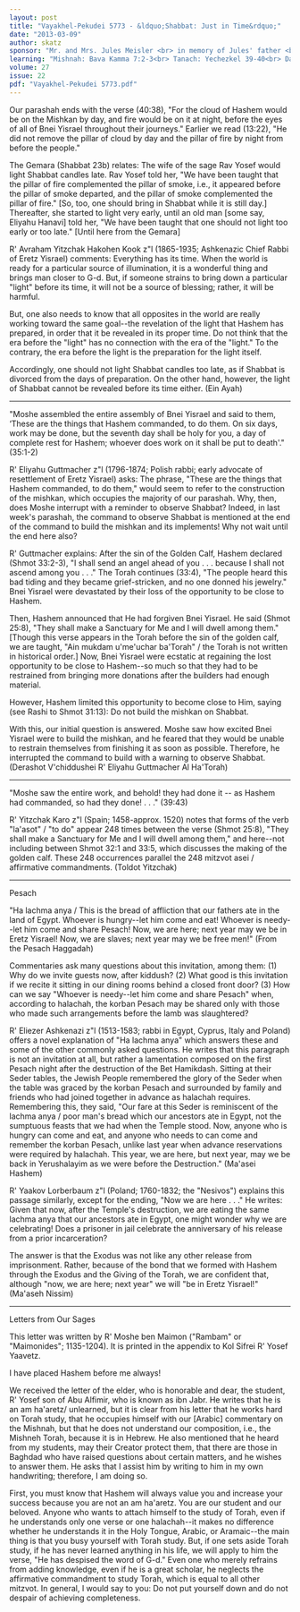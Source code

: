 ```yaml
---
layout: post
title: "Vayakhel-Pekudei 5773 - &ldquo;Shabbat: Just in Time&rdquo;"
date: "2013-03-09"
author: skatz
sponsor: "Mr. and Mrs. Jules Meisler <br> in memory of Jules' father <br> Irving Meisler a\"h <br>&nbsp;&nbsp;&nbsp;<br>Gilla and Harold Saltzman <br> on the yahrtzeit of his father <br> Yosef Noach ben Yitzchak Isaac a\"h <br>&nbsp;&nbsp;&nbsp;<br>Elaine and Jerry Taragin <br> in memory of Asriel Taragin a\"h"
learning: "Mishnah: Bava Kamma 7:2-3<br> Tanach: Yechezkel 39-40<br> Daf Yomi (Bavli): Shabbat 157<br> Begin Masechet Eruvin on Sunday<br> Halachah: Mishnah Berurah 204:8-10"
volume: 27
issue: 22
pdf: "Vayakhel-Pekudei 5773.pdf"
---
```


Our parashah ends with the verse (40:38), "For the cloud of Hashem would be on the Mishkan by day, and fire would be on it at night, before the eyes of all of Bnei Yisrael throughout their journeys." Earlier we read (13:22), "He did not remove the pillar of cloud by day and the pillar of fire by night from before the people."

The Gemara (Shabbat 23b) relates: The wife of the sage Rav Yosef would light Shabbat candles late. Rav Yosef told her, "We have been taught that the pillar of fire complemented the pillar of smoke, i.e., it appeared before the pillar of smoke departed, and the pillar of smoke complemented the pillar of fire." \[So, too, one should bring in Shabbat while it is still day.\] Thereafter, she started to light very early, until an old man \[some say, Eliyahu Hanavi\] told her, "We have been taught that one should not light too early or too late." \[Until here from the Gemara\]

R' Avraham Yitzchak Hakohen Kook z"l (1865-1935; Ashkenazic Chief Rabbi of Eretz Yisrael) comments: Everything has its time. When the world is ready for a particular source of illumination, it is a wonderful thing and brings man closer to G-d. But, if someone strains to bring down a particular "light" before its time, it will not be a source of blessing; rather, it will be harmful.

But, one also needs to know that all opposites in the world are really working toward the same goal--the revelation of the light that Hashem has prepared, in order that it be revealed in its proper time. Do not think that the era before the "light" has no connection with the era of the "light." To the contrary, the era before the light is the preparation for the light itself.

Accordingly, one should not light Shabbat candles too late, as if Shabbat is divorced from the days of preparation. On the other hand, however, the light of Shabbat cannot be revealed before its time either. (Ein Ayah)

********

"Moshe assembled the entire assembly of Bnei Yisrael and said to them, &lsquo;These are the things that Hashem commanded, to do them. On six days, work may be done, but the seventh day shall be holy for you, a day of complete rest for Hashem; whoever does work on it shall be put to death'." (35:1-2)

R' Eliyahu Guttmacher z"l (1796-1874; Polish rabbi; early advocate of resettlement of Eretz Yisrael) asks: The phrase, "These are the things that Hashem commanded, to do them," would seem to refer to the construction of the mishkan, which occupies the majority of our parashah. Why, then, does Moshe interrupt with a reminder to observe Shabbat? Indeed, in last week's parashah, the command to observe Shabbat is mentioned at the end of the command to build the mishkan and its implements! Why not wait until the end here also?

R' Guttmacher explains: After the sin of the Golden Calf, Hashem declared (Shmot 33:2-3), "I shall send an angel ahead of you . . . because I shall not ascend among you . . ." The Torah continues (33:4), "The people heard this bad tiding and they became grief-stricken, and no one donned his jewelry." Bnei Yisrael were devastated by their loss of the opportunity to be close to Hashem.

Then, Hashem announced that He had forgiven Bnei Yisrael. He said (Shmot 25:8), "They shall make a Sanctuary for Me and I will dwell among them." \[Though this verse appears in the Torah before the sin of the golden calf, we are taught, "Ain mukdam u'me'uchar ba'Torah" / the Torah is not written in historical order.\] Now, Bnei Yisrael were ecstatic at regaining the lost opportunity to be close to Hashem--so much so that they had to be restrained from bringing more donations after the builders had enough material.

However, Hashem limited this opportunity to become close to Him, saying (see Rashi to Shmot 31:13): Do not build the mishkan on Shabbat.

With this, our initial question is answered. Moshe saw how excited Bnei Yisrael were to build the mishkan, and he feared that they would be unable to restrain themselves from finishing it as soon as possible. Therefore, he interrupted the command to build with a warning to observe Shabbat. (Derashot V'chiddushei R' Eliyahu Guttmacher Al Ha'Torah)

*********

"Moshe saw the entire work, and behold! they had done it -- as Hashem had commanded, so had they done! . . ." (39:43)

R' Yitzchak Karo z"l (Spain; 1458-approx. 1520) notes that forms of the verb "la'asot" / "to do" appear 248 times between the verse (Shmot 25:8), "They shall make a Sanctuary for Me and I will dwell among them," and here--not including between Shmot 32:1 and 33:5, which discusses the making of the golden calf. These 248 occurrences parallel the 248 mitzvot asei / affirmative commandments. (Toldot Yitzchak)

********

Pesach

"Ha lachma anya / This is the bread of affliction that our fathers ate in the land of Egypt. Whoever is hungry--let him come and eat! Whoever is needy--let him come and share Pesach! Now, we are here; next year may we be in Eretz Yisrael! Now, we are slaves; next year may we be free men!" (From the Pesach Haggadah)

Commentaries ask many questions about this invitation, among them: (1) Why do we invite guests now, after kiddush? (2) What good is this invitation if we recite it sitting in our dining rooms behind a closed front door? (3) How can we say "Whoever is needy--let him come and share Pesach" when, according to halachah, the korban Pesach may be shared only with those who made such arrangements before the lamb was slaughtered?

R' Eliezer Ashkenazi z"l (1513-1583; rabbi in Egypt, Cyprus, Italy and Poland) offers a novel explanation of "Ha lachma anya" which answers these and some of the other commonly asked questions. He writes that this paragraph is not an invitation at all, but rather a lamentation composed on the first Pesach night after the destruction of the Bet Hamikdash. Sitting at their Seder tables, the Jewish People remembered the glory of the Seder when the table was graced by the korban Pesach and surrounded by family and friends who had joined together in advance as halachah requires. Remembering this, they said, "Our fare at this Seder is reminiscent of the lachma anya / poor man's bread which our ancestors ate in Egypt, not the sumptuous feasts that we had when the Temple stood. Now, anyone who is hungry can come and eat, and anyone who needs to can come and remember the korban Pesach, unlike last year when advance reservations were required by halachah. This year, we are here, but next year, may we be back in Yerushalayim as we were before the Destruction." (Ma'asei Hashem)

R' Yaakov Lorberbaum z"l (Poland; 1760-1832; the "Nesivos") explains this passage similarly, except for the ending, "Now we are here . . ." He writes: Given that now, after the Temple's destruction, we are eating the same lachma anya that our ancestors ate in Egypt, one might wonder why we are celebrating! Does a prisoner in jail celebrate the anniversary of his release from a prior incarceration?

The answer is that the Exodus was not like any other release from imprisonment. Rather, because of the bond that we formed with Hashem through the Exodus and the Giving of the Torah, we are confident that, although "now, we are here; next year" we will "be in Eretz Yisrael!" (Ma'aseh Nissim)

********

Letters from Our Sages

This letter was written by R' Moshe ben Maimon ("Rambam" or "Maimonides"; 1135-1204). It is printed in the appendix to Kol Sifrei R' Yosef Yaavetz.

I have placed Hashem before me always!

We received the letter of the elder, who is honorable and dear, the student, R' Yosef son of Abu Alfimir, who is known as ibn Jabr. He writes that he is an am ha'aretz/ unlearned, but it is clear from his letter that he works hard on Torah study, that he occupies himself with our \[Arabic\] commentary on the Mishnah, but that he does not understand our composition, i.e., the Mishneh Torah, because it is in Hebrew. He also mentioned that he heard from my students, may their Creator protect them, that there are those in Baghdad who have raised questions about certain matters, and he wishes to answer them. He asks that I assist him by writing to him in my own handwriting; therefore, I am doing so.

First, you must know that Hashem will always value you and increase your success because you are not an am ha'aretz. You are our student and our beloved. Anyone who wants to attach himself to the study of Torah, even if he understands only one verse or one halachah--it makes no difference whether he understands it in the Holy Tongue, Arabic, or Aramaic--the main thing is that you busy yourself with Torah study. But, if one sets aside Torah study, if he has never learned anything in his life, we will apply to him the verse, "He has despised the word of G-d." Even one who merely refrains from adding knowledge, even if he is a great scholar, he neglects the affirmative commandment to study Torah, which is equal to all other mitzvot. In general, I would say to you: Do not put yourself down and do not despair of achieving completeness.

